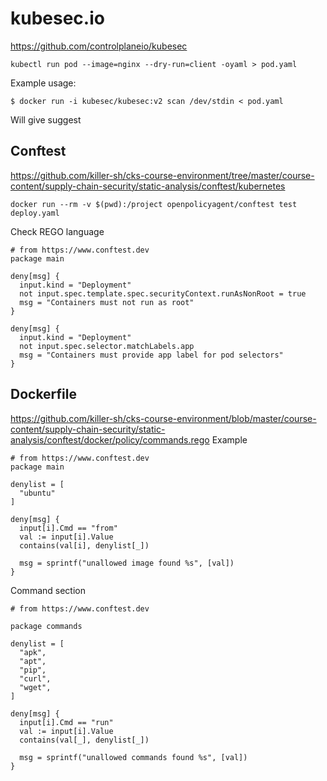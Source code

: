 # kubesec.io

https://github.com/controlplaneio/kubesec

`kubectl run pod --image=nginx --dry-run=client -oyaml > pod.yaml`

Example usage:
```commandline
$ docker run -i kubesec/kubesec:v2 scan /dev/stdin < pod.yaml
```
Will give suggest


## Conftest

https://github.com/killer-sh/cks-course-environment/tree/master/course-content/supply-chain-security/static-analysis/conftest/kubernetes


```
docker run --rm -v $(pwd):/project openpolicyagent/conftest test deploy.yaml
```

Check REGO language
```commandline
# from https://www.conftest.dev
package main

deny[msg] {
  input.kind = "Deployment"
  not input.spec.template.spec.securityContext.runAsNonRoot = true
  msg = "Containers must not run as root"
}

deny[msg] {
  input.kind = "Deployment"
  not input.spec.selector.matchLabels.app
  msg = "Containers must provide app label for pod selectors"
}
```


## Dockerfile
https://github.com/killer-sh/cks-course-environment/blob/master/course-content/supply-chain-security/static-analysis/conftest/docker/policy/commands.rego
Example 
```commandline
# from https://www.conftest.dev
package main

denylist = [
  "ubuntu"
]

deny[msg] {
  input[i].Cmd == "from"
  val := input[i].Value
  contains(val[i], denylist[_])

  msg = sprintf("unallowed image found %s", [val])
}
```

Command section
```commandline
# from https://www.conftest.dev

package commands

denylist = [
  "apk",
  "apt",
  "pip",
  "curl",
  "wget",
]

deny[msg] {
  input[i].Cmd == "run"
  val := input[i].Value
  contains(val[_], denylist[_])

  msg = sprintf("unallowed commands found %s", [val])
}
```
